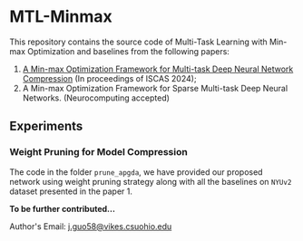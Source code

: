 # MTL-Minmax
This repository contains the source code of Multi-Task Learning with Min-max Optimization and baselines from the following papers:
1) [A Min-max Optimization Framework for Multi-task Deep Neural Network Compression](https://ieeexplore.ieee.org/stamp/stamp.jsp?tp=&arnumber=10557958) (In proceedings of ISCAS 2024);
2) A Min-max Optimization Framework for Sparse Multi-task Deep Neural Networks. (Neurocomputing accepted)

## Experiments
### Weight Pruning for Model Compression
The code in the folder `prune_apgda`, we have provided our proposed network using weight pruning strategy along with all the baselines on `NYUv2` dataset presented in the paper 1. 


**To be further contributed...**

Author's Email: j.guo58@vikes.csuohio.edu
